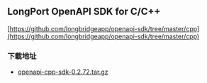 ## LongPort OpenAPI SDK for C/C++

[https://github.com/longbridgeapp/openapi-sdk/tree/master/cpp](https://github.com/longbridgeapp/openapi-sdk/tree/master/cpp)

### 下載地址

- [openapi-cpp-sdk-0.2.72.tar.gz](https://static.lbkrs.com/openapi-sdk/openapi-cpp-sdk-0.2.72.tar.gz)
